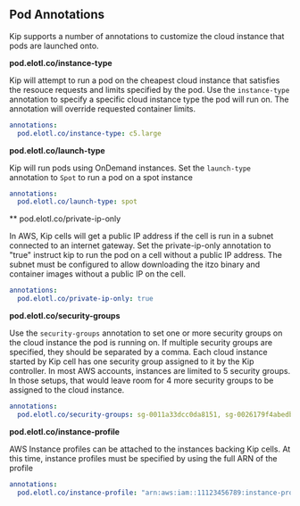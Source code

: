 ## Pod Annotations

Kip supports a number of annotations to customize the cloud instance that pods are launched onto.

**pod.elotl.co/instance-type**


Kip will attempt to run a pod on the cheapest cloud instance that satisfies the resouce requests and limits specified by the pod.  Use the `instance-type` annotation to specify a specific cloud instance type the pod will run on.  The annotation will override requested container limits.

```yaml
annotations:
  pod.elotl.co/instance-type: c5.large
```

**pod.elotl.co/launch-type**

Kip will run pods using OnDemand instances.  Set the `launch-type` annotation to `Spot` to run a pod on a spot instance

```yaml
annotations:
  pod.elotl.co/launch-type: spot
```

** pod.elotl.co/private-ip-only

In AWS, Kip cells will get a public IP address if the cell is run in a subnet connected to an internet gateway.  Set the private-ip-only annotation to "true" instruct kip to run the pod on a cell without a public IP address.  The subnet must be configured to allow downloading the itzo binary and container images without a public IP on the cell.

```yaml
annotations:
  pod.elotl.co/private-ip-only: true
```

**pod.elotl.co/security-groups**

Use the `security-groups` annotation to set one or more security groups on the cloud instance the pod is running on.  If multiple security groups are specified, they should be separated by a comma.  Each cloud instance started by Kip cell has one security group assigned to it by the Kip controller.  In most AWS accounts, instances are limited to 5 security groups.  In those setups, that would leave room for 4 more security groups to be assigned to the cloud instance.

```yaml
annotations:
  pod.elotl.co/security-groups: sg-0011a33dcc0da8151, sg-0026179f4abedb34a
```

**pod.elotl.co/instance-profile**

AWS Instance profiles can be attached to the instances backing Kip cells.  At this time, instance profiles must be specified by using the full ARN of the profile

```yaml
annotations:
  pod.elotl.co/instance-profile: "arn:aws:iam::11123456789:instance-profile/kip-s3-full-access-role"
```